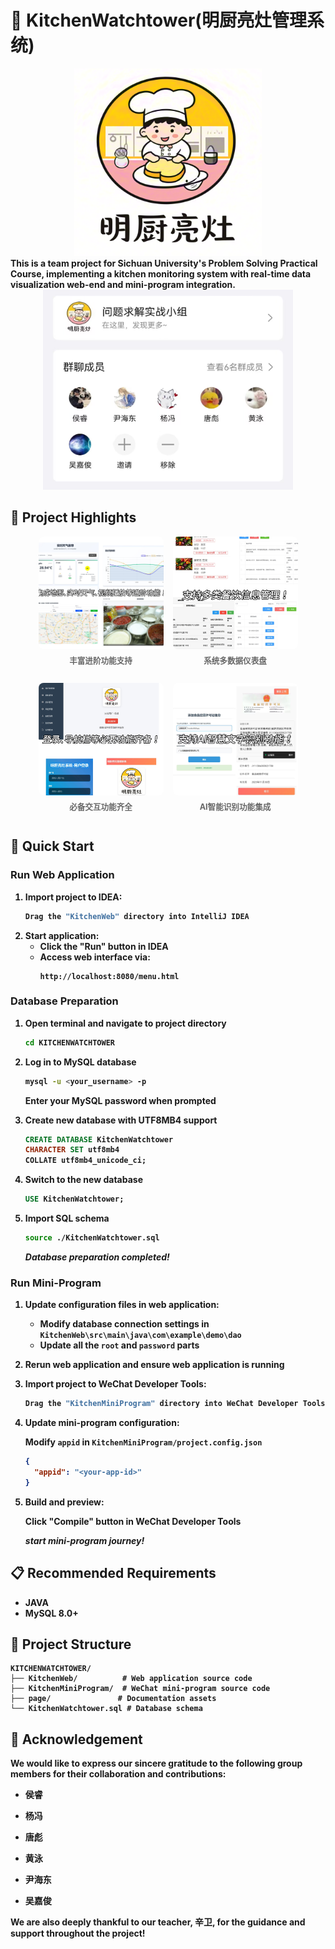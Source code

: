 
# 🌻 KitchenWatchtower(明厨亮灶管理系统)
<div align="center">
<img src="page/logo.png" alt="System Architecture" width="300" height="300">
</div>
<b>
  This is a team project for Sichuan University's Problem Solving Practical Course, implementing a kitchen monitoring system with real-time data visualization web-end and mini-program integration.
<b>

<div align="center">
   
  <img src="page/Composition.jpg" alt="System Architecture" width="400" height="320">
</div>

## 📸 Project Highlights
<div align="center">
  <div style="display: flex; gap: 15px; justify-content: center; flex-wrap: wrap;">
    <div style="display: flex; flex-direction: column; align-items: center;">
      <img src="page/s1.jpg" alt="系统实时监控界面" style="width: 200px; height: 180px; object-fit: cover; border-radius: 8px;">
      <p style="margin-top: 8px; color: #666; font-size: 0.9em;">丰富进阶功能支持</p>
    </div>
    <div style="display: flex; flex-direction: column; align-items: center;">
      <img src="page/s2.jpg" alt="系统实时监控界面" style="width: 200px; height: 180px; object-fit: cover; border-radius: 8px;">
      <p style="margin-top: 8px; color: #666; font-size: 0.9em;">系统多数据仪表盘</p>
    </div>
    <div style="display: flex; flex-direction: column; align-items: center;">
      <img src="page/s3.jpg" alt="系统实时监控界面" style="width: 200px; height: 180px; object-fit: cover; border-radius: 8px;">
      <p style="margin-top: 8px; color: #666; font-size: 0.9em;">必备交互功能齐全</p>
    </div>
    <div style="display: flex; flex-direction: column; align-items: center;">
      <img src="page/s4.jpg" alt="系统实时监控界面" style="width: 200px; height: 180px; object-fit: cover; border-radius: 8px;">
      <p style="margin-top: 8px; color: #666; font-size: 0.9em;">AI智能识别功能集成</p>
    </div>
  </div>
</div>

## 🚀 Quick Start

### Run Web Application
1. Import project to IDEA:
   ```bash
   Drag the "KitchenWeb" directory into IntelliJ IDEA
   ```
2. Start application:
   - Click the "Run" button in IDEA
   - Access web interface via:
     ```
     http://localhost:8080/menu.html
     ```

### Database Preparation
1. Open terminal and navigate to project directory
   ```bash
   cd KITCHENWATCHTOWER
   ```

2. Log in to MySQL database
   ```bash
   mysql -u <your_username> -p
   ```
   Enter your MySQL password when prompted

3. Create new database with UTF8MB4 support
   ```sql
   CREATE DATABASE KitchenWatchtower 
   CHARACTER SET utf8mb4 
   COLLATE utf8mb4_unicode_ci;
   ```

4. Switch to the new database
   ```sql
   USE KitchenWatchtower;
   ```

5. Import SQL schema
   ```bash
   source ./KitchenWatchtower.sql
   ```

   _Database preparation completed!_

### Run Mini-Program

1. Update configuration files in web application:
   - Modify database connection settings in `KitchenWeb\src\main\java\com\example\demo\dao`
   - Update all the `root` and `password` parts

2. Rerun web application and ensure web application is running 

3. Import project to WeChat Developer Tools:
   ```bash
   Drag the "KitchenMiniProgram" directory into WeChat Developer Tools
   ```

4. Update mini-program configuration:

   Modify `appid` in `KitchenMiniProgram/project.config.json`
     ```json
     {
       "appid": "<your-app-id>"
     }
     ```

5. Build and preview:
   
   Click "Compile" button in WeChat Developer Tools

   _start mini-program journey!_

## 📋 Recommended Requirements
- JAVA 
- MySQL 8.0+ 

## 📂 Project Structure
```
KITCHENWATCHTOWER/
├── KitchenWeb/          # Web application source code
├── KitchenMiniProgram/  # WeChat mini-program source code
├── page/               # Documentation assets
└── KitchenWatchtower.sql # Database schema
```

## 🌷 Acknowledgement

We would like to express our sincere gratitude to the following group members for their collaboration and contributions:

- 侯睿

- 杨冯

- 唐彪

- 黄泳

- 尹海东

- 吴嘉俊

We are also deeply thankful to our teacher, 辛卫, for the guidance and support throughout the project!